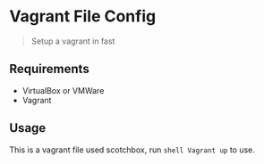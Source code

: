 # Vagrant File Config

> Setup a vagrant in fast

## Requirements

- VirtualBox or VMWare
- Vagrant

## Usage

This is a vagrant file used scotchbox, run ```shell Vagrant up``` to use.